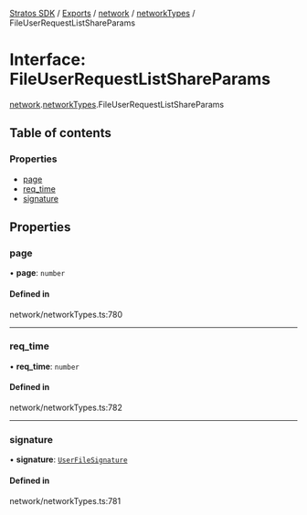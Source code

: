 [Stratos SDK](../README.md) / [Exports](../modules.md) / [network](../modules/network.md) / [networkTypes](../modules/network.networkTypes.md) / FileUserRequestListShareParams

# Interface: FileUserRequestListShareParams

[network](../modules/network.md).[networkTypes](../modules/network.networkTypes.md).FileUserRequestListShareParams

## Table of contents

### Properties

- [page](network.networkTypes.FileUserRequestListShareParams.md#page)
- [req\_time](network.networkTypes.FileUserRequestListShareParams.md#req_time)
- [signature](network.networkTypes.FileUserRequestListShareParams.md#signature)

## Properties

### page

• **page**: `number`

#### Defined in

network/networkTypes.ts:780

___

### req\_time

• **req\_time**: `number`

#### Defined in

network/networkTypes.ts:782

___

### signature

• **signature**: [`UserFileSignature`](network.networkTypes.UserFileSignature.md)

#### Defined in

network/networkTypes.ts:781
